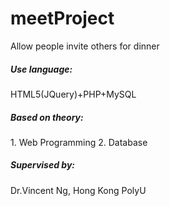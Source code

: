 # meetProject
Allow people invite others for dinner
<h5>Use language:</h5>
HTML5(JQuery)+PHP+MySQL<br>
<h5>Based on theory:</h5>
1. Web Programming
2. Database

<h5>Supervised by:</h5>
Dr.Vincent Ng, Hong Kong PolyU
